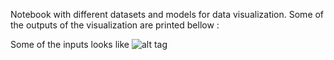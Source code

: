 Notebook with different datasets and models for data visualization.
Some of the outputs of the visualization are printed bellow :

Some of the inputs looks like 
![alt tag](https://github.com/SoyGema/Projects/blob/master/DataScience/Data%20visualization/consumo_alcohol_1.png)
